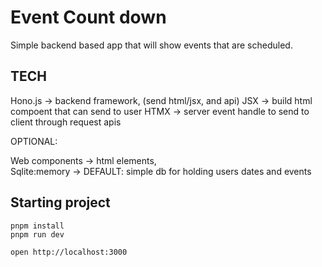 # Event Count down

Simple backend based app that will show events that are scheduled. 

## TECH
Hono.js -> backend framework, (send html/jsx, and api)
JSX -> build html compoent that can send to user 
HTMX -> server event handle to send to client through request apis

OPTIONAL:

Web components -> html elements,  
Sqlite:memory -> DEFAULT: simple db for holding users dates and events


## Starting project




```
pnpm install
pnpm run dev
```

```
open http://localhost:3000
```
